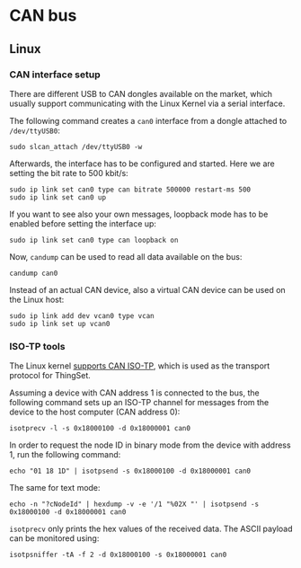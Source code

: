 # CAN bus

## Linux

### CAN interface setup

There are different USB to CAN dongles available on the market, which usually support communicating with the Linux Kernel via a serial interface.

The following command creates a `can0` interface from a dongle attached to `/dev/ttyUSB0`:

```
sudo slcan_attach /dev/ttyUSB0 -w
```

Afterwards, the interface has to be configured and started. Here we are setting the bit rate to 500 kbit/s:

```
sudo ip link set can0 type can bitrate 500000 restart-ms 500
sudo ip link set can0 up
```

If you want to see also your own messages, loopback mode has to be enabled before setting the interface up:

```
sudo ip link set can0 type can loopback on
```

Now, `candump` can be used to read all data available on the bus:

```
candump can0
```

Instead of an actual CAN device, also a virtual CAN device can be used on the Linux host:

```
sudo ip link add dev vcan0 type vcan
sudo ip link set up vcan0
```

### ISO-TP tools

The Linux kernel [supports CAN ISO-TP](https://github.com/hartkopp/can-isotp), which is used as the transport protocol for ThingSet.

Assuming a device with CAN address 1 is connected to the bus, the following command sets up an ISO-TP channel for messages from the device to the host computer (CAN address 0):

```
isotprecv -l -s 0x18000100 -d 0x18000001 can0
```

In order to request the node ID in binary mode from the device with address 1, run the following command:

```
echo "01 18 1D" | isotpsend -s 0x18000100 -d 0x18000001 can0
```

The same for text mode:

```
echo -n "?cNodeId" | hexdump -v -e '/1 "%02X "' | isotpsend -s 0x18000100 -d 0x18000001 can0
```

`isotprecv` only prints the hex values of the received data. The ASCII payload can be monitored using:

```
isotpsniffer -tA -f 2 -d 0x18000100 -s 0x18000001 can0
```
